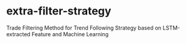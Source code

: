 # extra-filter-strategy
Trade Filtering Method for Trend Following Strategy  based on LSTM-extracted Feature and Machine Learning
